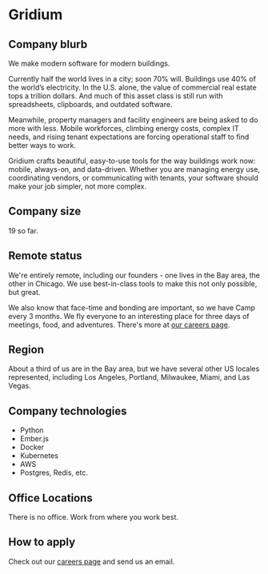 # Gridium

## Company blurb

We make modern software for modern buildings.

Currently half the world lives in a city; soon 70% will. Buildings use 40% of the world’s electricity. In the U.S. alone, the value of commercial real estate tops a trillion dollars. And much of this asset class is still run with spreadsheets, clipboards, and outdated software.

Meanwhile, property managers and facility engineers are being asked to do more with less. Mobile workforces, climbing energy costs, complex IT needs, and rising tenant expectations are forcing operational staff to find better ways to work.

Gridium crafts beautiful, easy-to-use tools for the way buildings work now: mobile, always-on, and data-driven. Whether you are managing energy use, coordinating vendors, or communicating with tenants, your software should make your job simpler, not more complex.

## Company size

19 so far.

## Remote status

We're entirely remote, including our founders - one lives in the Bay area, the other in Chicago. We use best-in-class tools to make this not only possible, but great.

We also know that face-time and bonding are important, so we have Camp every 3 months. We fly everyone to an interesting place for three days of meetings, food, and adventures. There's more at [our careers page](http://gridium.com/about/working-at-gridium/).

## Region

About a third of us are in the Bay area, but we have several other US locales represented, including Los Angeles, Portland, Milwaukee, Miami, and Las Vegas.

## Company technologies

* Python
* Ember.js
* Docker
* Kubernetes
* AWS
* Postgres, Redis, etc.

## Office Locations

There is no office. Work from where you work best.

## How to apply

Check out our [careers page](http://gridium.com/about/working-at-gridium/) and send us an email.
